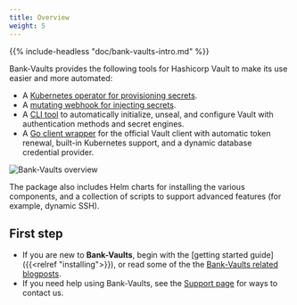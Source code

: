 ```yaml
---
title: Overview
weight: 5
---
```


{{% include-headless "doc/bank-vaults-intro.md" %}}

Bank-Vaults provides the following tools for Hashicorp Vault to make its use easier and more automated:

- A [Kubernetes operator for provisioning secrets](/docs/operator/).
- A [mutating webhook for injecting secrets](/docs/mutating-webhook/).
- A [CLI tool](/docs/cli-tool/) to automatically initialize, unseal, and configure Vault with authentication methods and secret engines.
- A [Go client wrapper](/docs/go-library/) for the official Vault client with automatic token renewal, built-in Kubernetes support, and a dynamic database credential provider.

![Bank-Vaults overview](/docs/images/bank-vault-overview.png)

The package also includes Helm charts for installing the various components, and a collection of scripts to support advanced features (for example, dynamic SSH).

## First step

- If you are new to **Bank-Vaults**, begin with the [getting started guide]({{<relref "installing">}}), or read some of the the [Bank-Vaults related blogposts](/tags/vault/).
- If you need help using Bank-Vaults, see the [Support page](/docs/support/) for ways to contact us.
